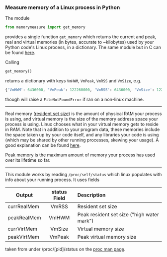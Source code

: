 ### Measure memory of a Linux process in Python

The module

```python
from memorymeasure import get_memory
```
provides a single function `get_memory` which returns the current and peak, 
real and virtual memories (in bytes, accurate to ~kilobytes) used by your Python code's Linux process, 
in a dictionary. The same module but in C can be found [here](https://github.com/TysonRayJones/CTools/tree/master/memory).

Calling
```python
get_memory()
```
returns a dictionary with keys `VmHWM`, `VmPeak`, `VmRSS` and `VmSize`, e.g.
```python
{'VmHWM': 6436000, 'VmPeak': 122260000, 'VmRSS': 6436000, 'VmSize': 122244000}
```
though will raise a `FileNotFoundError` if ran on a non-linux machine.

--------------------

Real memory ([resident set size](https://en.wikipedia.org/wiki/Resident_set_size)) 
is the amount of physical RAM your process is using, and virtual memory is the size of 
the memory address space your process is using. Linux chooses what in your virtual memory gets to
reside in RAM. Note that in addition to your program data, these memories include the space taken 
up by your code itself, and any libraries your code 
is using (which may be shared by other running processes, skewing your usage). 
A good explanation can
be found [here](https://superuser.com/questions/618687/why-do-programs-on-linux-kernel-use-so-much-more-vmem-than-resident-memory).

Peak memory is the maximum amount of memory your process has used over its lifetime so far.

---------------------

This module works by reading `/proc/self/status` which linux populates with info about your running process.
It uses fields

| Output      | status Field  | Description  |
| ------------|:-------------:|:-------------|
| currRealMem | VmRSS  | Resident set size |
| peakRealMem | VmHWM  | Peak resident set size ("high water mark") |
| currVirtMem | VmSize | Virtual memory size |
| peakVirtMem | VmPeak | Peak virtual memory size |

taken from under /proc/[pid]/status on the [proc man page](https://linux.die.net/man/5/proc).
